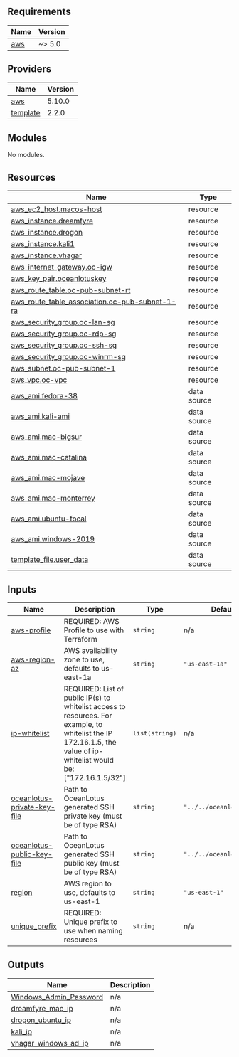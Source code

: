 <!-- BEGIN_TF_DOCS -->
## Requirements

| Name | Version |
|------|---------|
| <a name="requirement_aws"></a> [aws](#requirement\_aws) | ~> 5.0 |

## Providers

| Name | Version |
|------|---------|
| <a name="provider_aws"></a> [aws](#provider\_aws) | 5.10.0 |
| <a name="provider_template"></a> [template](#provider\_template) | 2.2.0 |

## Modules

No modules.

## Resources

| Name | Type |
|------|------|
| [aws_ec2_host.macos-host](https://registry.terraform.io/providers/hashicorp/aws/latest/docs/resources/ec2_host) | resource |
| [aws_instance.dreamfyre](https://registry.terraform.io/providers/hashicorp/aws/latest/docs/resources/instance) | resource |
| [aws_instance.drogon](https://registry.terraform.io/providers/hashicorp/aws/latest/docs/resources/instance) | resource |
| [aws_instance.kali1](https://registry.terraform.io/providers/hashicorp/aws/latest/docs/resources/instance) | resource |
| [aws_instance.vhagar](https://registry.terraform.io/providers/hashicorp/aws/latest/docs/resources/instance) | resource |
| [aws_internet_gateway.oc-igw](https://registry.terraform.io/providers/hashicorp/aws/latest/docs/resources/internet_gateway) | resource |
| [aws_key_pair.oceanlotuskey](https://registry.terraform.io/providers/hashicorp/aws/latest/docs/resources/key_pair) | resource |
| [aws_route_table.oc-pub-subnet-rt](https://registry.terraform.io/providers/hashicorp/aws/latest/docs/resources/route_table) | resource |
| [aws_route_table_association.oc-pub-subnet-1-ra](https://registry.terraform.io/providers/hashicorp/aws/latest/docs/resources/route_table_association) | resource |
| [aws_security_group.oc-lan-sg](https://registry.terraform.io/providers/hashicorp/aws/latest/docs/resources/security_group) | resource |
| [aws_security_group.oc-rdp-sg](https://registry.terraform.io/providers/hashicorp/aws/latest/docs/resources/security_group) | resource |
| [aws_security_group.oc-ssh-sg](https://registry.terraform.io/providers/hashicorp/aws/latest/docs/resources/security_group) | resource |
| [aws_security_group.oc-winrm-sg](https://registry.terraform.io/providers/hashicorp/aws/latest/docs/resources/security_group) | resource |
| [aws_subnet.oc-pub-subnet-1](https://registry.terraform.io/providers/hashicorp/aws/latest/docs/resources/subnet) | resource |
| [aws_vpc.oc-vpc](https://registry.terraform.io/providers/hashicorp/aws/latest/docs/resources/vpc) | resource |
| [aws_ami.fedora-38](https://registry.terraform.io/providers/hashicorp/aws/latest/docs/data-sources/ami) | data source |
| [aws_ami.kali-ami](https://registry.terraform.io/providers/hashicorp/aws/latest/docs/data-sources/ami) | data source |
| [aws_ami.mac-bigsur](https://registry.terraform.io/providers/hashicorp/aws/latest/docs/data-sources/ami) | data source |
| [aws_ami.mac-catalina](https://registry.terraform.io/providers/hashicorp/aws/latest/docs/data-sources/ami) | data source |
| [aws_ami.mac-mojave](https://registry.terraform.io/providers/hashicorp/aws/latest/docs/data-sources/ami) | data source |
| [aws_ami.mac-monterrey](https://registry.terraform.io/providers/hashicorp/aws/latest/docs/data-sources/ami) | data source |
| [aws_ami.ubuntu-focal](https://registry.terraform.io/providers/hashicorp/aws/latest/docs/data-sources/ami) | data source |
| [aws_ami.windows-2019](https://registry.terraform.io/providers/hashicorp/aws/latest/docs/data-sources/ami) | data source |
| [template_file.user_data](https://registry.terraform.io/providers/hashicorp/template/latest/docs/data-sources/file) | data source |

## Inputs

| Name | Description | Type | Default | Required |
|------|-------------|------|---------|:--------:|
| <a name="input_aws-profile"></a> [aws-profile](#input\_aws-profile) | REQUIRED: AWS Profile to use with Terraform | `string` | n/a | yes |
| <a name="input_aws-region-az"></a> [aws-region-az](#input\_aws-region-az) | AWS availability zone to use, defaults to us-east-1a | `string` | `"us-east-1a"` | no |
| <a name="input_ip-whitelist"></a> [ip-whitelist](#input\_ip-whitelist) | REQUIRED: List of public IP(s) to whitelist access to resources. For example, to whitelist the IP 172.16.1.5, the value of ip-whitelist would be: ["172.16.1.5/32"] | `list(string)` | n/a | yes |
| <a name="input_oceanlotus-private-key-file"></a> [oceanlotus-private-key-file](#input\_oceanlotus-private-key-file) | Path to OceanLotus generated SSH private key (must be of type RSA) | `string` | `"../../oceanlotus"` | no |
| <a name="input_oceanlotus-public-key-file"></a> [oceanlotus-public-key-file](#input\_oceanlotus-public-key-file) | Path to OceanLotus generated SSH public key (must be of type RSA) | `string` | `"../../oceanlotus.pub"` | no |
| <a name="input_region"></a> [region](#input\_region) | AWS region to use, defaults to us-east-1 | `string` | `"us-east-1"` | no |
| <a name="input_unique_prefix"></a> [unique\_prefix](#input\_unique\_prefix) | REQUIRED: Unique prefix to use when naming resources | `string` | n/a | yes |

## Outputs

| Name | Description |
|------|-------------|
| <a name="output_Windows_Admin_Password"></a> [Windows\_Admin\_Password](#output\_Windows\_Admin\_Password) | n/a |
| <a name="output_dreamfyre_mac_ip"></a> [dreamfyre\_mac\_ip](#output\_dreamfyre\_mac\_ip) | n/a |
| <a name="output_drogon_ubuntu_ip"></a> [drogon\_ubuntu\_ip](#output\_drogon\_ubuntu\_ip) | n/a |
| <a name="output_kali_ip"></a> [kali\_ip](#output\_kali\_ip) | n/a |
| <a name="output_vhagar_windows_ad_ip"></a> [vhagar\_windows\_ad\_ip](#output\_vhagar\_windows\_ad\_ip) | n/a |
<!-- END_TF_DOCS -->
